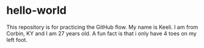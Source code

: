 # hello-world
This repository is for practicing the GitHub flow.
My name is Keeli. I am from Corbin, KY and I am 27 years old. A fun fact is that i only have 4 toes on my left foot.
